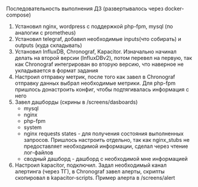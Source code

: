 Последовательность выполнения ДЗ (развертывалось через docker-compose)
1. Установил nginx, wordpress c поддержкой php-fpm, mysql (по аналогии с prometheus)
2. Установил telegraf, добавил необходимые inputs(что собирать) и outputs (куда складывать)
3. Установил InfluxDB, Chronograf, Kapacitor. Изначально начинал делать на второй версии (InfluxDBv2), потом перевел на первую, так как Chronograf интегрирован во вторую версию, что наверное не укладывается в формат задания
4. Настроил отправку метрик, после того как завел в Chronograf отправку данных выбрал необходимые метрики. Для php-fpm пришлось донастроить конфиг, чтобы подтягивалась информация с него
5. Завел дашборды (скрины в /screens/dasboards)
    - mysql
    - nginx
    - php-fpm
    - system
    - nginx requests states - для получения состояния выполненных запросов. Пришлось настроить отдельно, так как nginx_stubs не предоставляет необходимой информации, сделал через чтение лог-файлов
    - сводный дашборд - дашборд с необходимой мне информацией
6. Настроил kapacitor, подключил. Задал необходимый канал алертинга (через ТГ), в Chronograf завел алерты, скрипты скопировал в kapacitor-scripts. Пример алерта в /screens/alert
